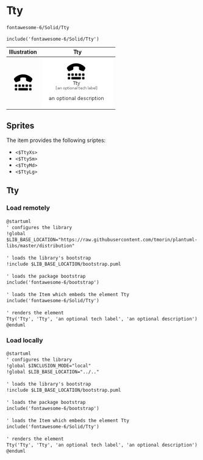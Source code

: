 # Tty


```text
fontawesome-6/Solid/Tty
```

```text
include('fontawesome-6/Solid/Tty')
```



| Illustration | Tty |
| :---: | :---: |
| ![illustration for Illustration](../../fontawesome-6/Solid/Tty.png) | ![illustration for Tty](../../fontawesome-6/Solid/Tty.Local.png) |



## Sprites
The item provides the following sriptes:

- `<$TtyXs>`
- `<$TtySm>`
- `<$TtyMd>`
- `<$TtyLg>`





## Tty

### Load remotely
```plantuml
@startuml
' configures the library
!global $LIB_BASE_LOCATION="https://raw.githubusercontent.com/tmorin/plantuml-libs/master/distribution"

' loads the library's bootstrap
!include $LIB_BASE_LOCATION/bootstrap.puml

' loads the package bootstrap
include('fontawesome-6/bootstrap')

' loads the Item which embeds the element Tty
include('fontawesome-6/Solid/Tty')

' renders the element
Tty('Tty', 'Tty', 'an optional tech label', 'an optional description')
@enduml
```

### Load locally
```plantuml
@startuml
' configures the library
!global $INCLUSION_MODE="local"
!global $LIB_BASE_LOCATION="../.."

' loads the library's bootstrap
!include $LIB_BASE_LOCATION/bootstrap.puml

' loads the package bootstrap
include('fontawesome-6/bootstrap')

' loads the Item which embeds the element Tty
include('fontawesome-6/Solid/Tty')

' renders the element
Tty('Tty', 'Tty', 'an optional tech label', 'an optional description')
@enduml
```

